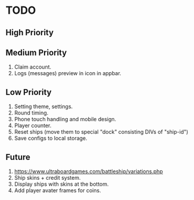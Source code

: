 # TODO

## High Priority

## Medium Priority

1. Claim account.
1. Logs (messages) preview in icon in appbar.

## Low Priority

1. Setting theme, settings.
1. Round timing.
1. Phone touch handling and mobile design.
1. Player counter.
1. Reset ships (move them to special "dock" consisting DIVs of "ship-id")
1. Save configs to local storage.

## Future

1. <https://www.ultraboardgames.com/battleship/variations.php>
1. Ship skins + credit system.
1. Display ships with skins at the bottom.
1. Add player avater frames for coins.
